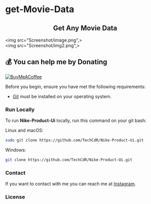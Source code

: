 # get-Movie-Data

<h2 align="center"> Get Any Movie Data </h2>
 
<img src="Screenshot/image.png",>
</br>
<img src="Screenshot/img2.png",>



  ## 💰 You can help me by Donating
  [![BuyMeACoffee](https://img.shields.io/badge/Buy%20Me%20a%20Coffee-ffdd00?style=for-the-badge&logo=buy-me-a-coffee&logoColor=black)](
  https://www.buymeacoffee.com/techcoder) 


 
 Before you begin, ensure you have met the following requirements:

* [Git](https://git-scm.com/downloads "Download Git") must be installed on your operating system.

### Run Locally

To run **Nike-Product-Ui** locally, run this command on your git bash:

Linux and macOS:

```bash
sudo git clone https://github.com/TechCdR/Nike-Product-Ui.git
```

Windows:

```bash
git clone https://github.com/TechCdR/Nike-Product-Ui.git
```

### Contact

If you want to contact with me you can reach me at [Instagram](https://www.instagram.com/techcoder__/).

### License
